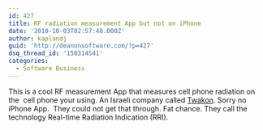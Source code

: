 ```yaml
---
id: 427
title: RF radiation measurement App but not on iPhone
date: '2010-10-03T02:57:48.000Z'
author: kaplandj
guid: 'http://deanonsoftware.com/?p=427'
dsq_thread_id: '150314541'
categories:
  - Software Business
---
```

This is a cool RF measurement App that measures cell phone radiation on the  cell phone your using. An Israeli company called [Twakon](http://www.tawkon.com/tawkon-is). Sorry no iPhone App.  They could not get that through. Fat chance. They call the technology Real-time Radiation Indication (RRI).
